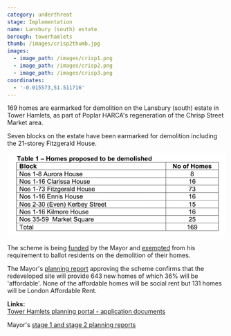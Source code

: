 ```yaml
---
category: underthreat
stage: Implementation 
name: Lansbury (south) estate 
borough: towerhamlets 
thumb: /images/crisp2thumb.jpg
images:
  - image_path: /images/crisp1.png
  - image_path: /images/crisp2.png
  - image_path: /images/crisp3.png
coordinates:
  - '-0.015573,51.511716'
---
```

169 homes are earmarked for demolition on the Lansbury (south) estate in Tower Hamlets, as part of Poplar HARCA's regeneration of the Chrisp Street Market area.

Seven blocks on the estate have been earmarked for demolition including the 21-storey Fitzgerald House.

<img src="/images/chrispstreetschedule.png" class="img-thumbnail rounded img-fluid">

The scheme is being [funded](/approved/funding) by the Mayor and [exempted](/approved/ballotexemptions) from his requirement to ballot residents on the demolition of their homes.

The Mayor's [planning report](https://www.london.gov.uk/sites/default/files/public%3A//public%3A//PAWS/media_id_460890///chrisp_street_market_report.pdf) approving the scheme confirms that the redeveloped site will provide 643 new homes of which 36% will be 'affordable'. None of the affordable homes will be social rent but 131 homes will be London Affordable Rent.

__Links:__  
[Tower Hamlets planning portal - application documents](https://development.towerhamlets.gov.uk/online-applications/applicationDetails.do?activeTab=documents&keyVal=DCAPR_118254)

Mayor's [stage 1 and stage 2 planning reports](https://www.london.gov.uk/sites/default/files/public%3A//public%3A//PAWS/media_id_460890///chrisp_street_market_report.pdf)
